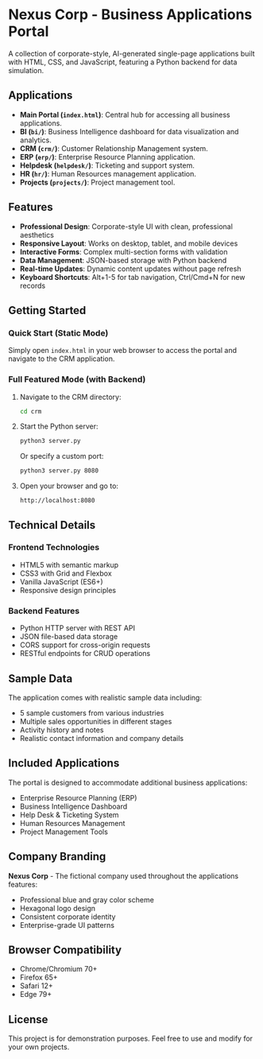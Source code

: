 # Nexus Corp - Business Applications Portal

A collection of corporate-style, AI-generated single-page applications built with HTML, CSS, and JavaScript, featuring a Python backend for data simulation.

## Applications

- **Main Portal (`index.html`)**: Central hub for accessing all business applications.
- **BI (`bi/`)**: Business Intelligence dashboard for data visualization and analytics.
- **CRM (`crm/`)**: Customer Relationship Management system.
- **ERP (`erp/`)**: Enterprise Resource Planning application.
- **Helpdesk (`helpdesk/`)**: Ticketing and support system.
- **HR (`hr/`)**: Human Resources management application.
- **Projects (`projects/`)**: Project management tool.

## Features

- **Professional Design**: Corporate-style UI with clean, professional aesthetics
- **Responsive Layout**: Works on desktop, tablet, and mobile devices
- **Interactive Forms**: Complex multi-section forms with validation
- **Data Management**: JSON-based storage with Python backend
- **Real-time Updates**: Dynamic content updates without page refresh
- **Keyboard Shortcuts**: Alt+1-5 for tab navigation, Ctrl/Cmd+N for new records

## Getting Started

### Quick Start (Static Mode)
Simply open `index.html` in your web browser to access the portal and navigate to the CRM application.

### Full Featured Mode (with Backend)
1. Navigate to the CRM directory:
   ```bash
   cd crm
   ```

2. Start the Python server:
   ```bash
   python3 server.py
   ```
   Or specify a custom port:
   ```bash
   python3 server.py 8080
   ```

3. Open your browser and go to:
   ```
   http://localhost:8080
   ```



## Technical Details

### Frontend Technologies
- HTML5 with semantic markup
- CSS3 with Grid and Flexbox
- Vanilla JavaScript (ES6+)
- Responsive design principles

### Backend Features
- Python HTTP server with REST API
- JSON file-based data storage
- CORS support for cross-origin requests
- RESTful endpoints for CRUD operations



## Sample Data

The application comes with realistic sample data including:
- 5 sample customers from various industries
- Multiple sales opportunities in different stages
- Activity history and notes
- Realistic contact information and company details

## Included Applications

The portal is designed to accommodate additional business applications:
- Enterprise Resource Planning (ERP)
- Business Intelligence Dashboard
- Help Desk & Ticketing System
- Human Resources Management
- Project Management Tools

## Company Branding

**Nexus Corp** - The fictional company used throughout the applications features:
- Professional blue and gray color scheme
- Hexagonal logo design
- Consistent corporate identity
- Enterprise-grade UI patterns

## Browser Compatibility

- Chrome/Chromium 70+
- Firefox 65+
- Safari 12+
- Edge 79+

## License

This project is for demonstration purposes. Feel free to use and modify for your own projects.